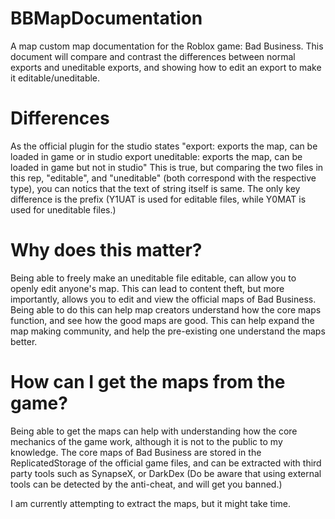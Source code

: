 # BBMapDocumentation
A map custom map documentation for the Roblox game: Bad Business. This document will compare and contrast the differences between normal exports and uneditable exports, and showing how to edit an export to make it editable/uneditable.

# Differences
As the official plugin for the studio states 
"export: exports the map, can be loaded in game or in studio
export uneditable: exports the map, can be loaded in game but not in studio"
This is true, but comparing the two files in this rep, "editable", and "uneditable" (both correspond with the respective type), you can notics that the text of string itself is same.
The only key difference is the prefix (Y1UAT is used for editable files, while Y0MAT is used for uneditable files.)

# Why does this matter?
Being able to freely make an uneditable file editable, can allow you to openly edit anyone's map. This can lead to content theft, but more importantly, allows you to edit and view the official maps of Bad Business. Being able to do this can help map creators understand how the core maps function, and see how the good maps are good. This can help expand the map making community, and help the pre-existing one understand the maps better.

# How can I get the maps from the game?
Being able to get the maps can help with understanding how the core mechanics of the game work, although it is not to the public to my knowledge.
The core maps of Bad Business are stored in the ReplicatedStorage of the official game files, and can be extracted with third party tools such as SynapseX, or DarkDex (Do be aware that using external tools can be detected by the anti-cheat, and will get you banned.)

I am currently attempting to extract the maps, but it might take time.
